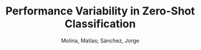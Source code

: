 ---
paperId: 51
author: Molina, Matías; Sánchez, Jorge 
publicationauthor: Molina, M. et al.
title: Performance Variability in Zero-Shot Classification
pdf: MOLINA_long_51.pdf
poster: MOLINA_long_51.png
alt: --
type: Oral
topic: Deep Learning
link: https://doi.org/10.52591/lxai202012123
conference: neurips
year: 2020
tags: neurips-2020
location: Virtual
---